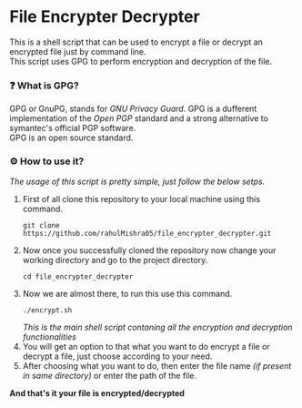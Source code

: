 # File Encrypter Decrypter

This is a shell script that can be used to encrypt a file or decrypt an encrypted file just by command line.\
This script uses GPG to perform encryption and decryption of the file.

### ❓ What is GPG?
GPG or GnuPG, stands for *GNU Privacy Guard*. GPG is a dufferent implementation of the *Open PGP* standard and a strong alternative to symantec's official PGP software.\
GPG is an open source standard.

### ⚙️ How to use it?
*The usage of this script is pretty simple, just follow the below setps.*

1. First of all clone this repository to your local machine using this command.
    ```shell
    git clone https://github.com/rahulMishra05/file_encrypter_decrypter.git
    ```
2. Now once you successfully cloned the repository now change your working directory and go to the project directory.
    ```shell
    cd file_encrypter_decrypter
    ```
3.  Now we are almost there, to run this use this command.
    ```shell
    ./encrypt.sh
    ```
    *This is the main shell script contaning all the encryption and decryption functionalities*
4. You will get an option to that what you want to do encrypt a file or decrypt a file, just choose according to your need.
5. After choosing what you want to do, then enter the file name *(if present in same directory)* or enter the path of the file.

**And that's it your file is encrypted/decrypted**